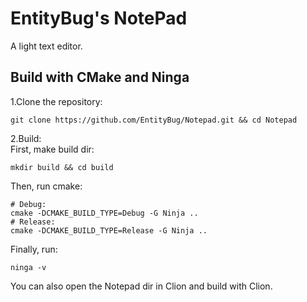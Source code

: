 # EntityBug's NotePad  
A light text editor.
## Build with CMake and Ninga
1.Clone the repository:  
```
git clone https://github.com/EntityBug/Notepad.git && cd Notepad
```
2.Build:  
First, make build dir:  
```
mkdir build && cd build
```
Then, run cmake:  
```
# Debug:
cmake -DCMAKE_BUILD_TYPE=Debug -G Ninja ..
# Release:
cmake -DCMAKE_BUILD_TYPE=Release -G Ninja ..
```
Finally, run:  
```
ninga -v
```
You can also open the Notepad dir in Clion and build with Clion.  
